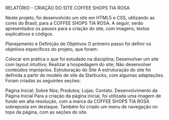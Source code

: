 RELATÓRIO - CRIAÇÃO DO SITE COFFEE SHOPS TIA ROSA

Neste projeto, foi desenvolvido um site em HTML5 e CSS, utilizando as cores do Brasil, para a COFFEE SHOPS TIA ROSA. A seguir, serão apresentados os passos para a criação do site, com imagens, textos explicativos e códigos.

Planejamento e Definição de Objetivos
O primeiro passo foi definir os objetivos específicos do projeto, que foram:

Colocar em prática o que foi estudado na disciplina;
Desenvolver um site com layout intuitivo;
Realizar a hospedagem do site;
Não desenvolver conteúdos impróprios.
Estruturação do Site
A estruturação do site foi definida a partir do modelo de site da Starbucks, com algumas adaptações. Foram criadas as seguintes seções:

Página Inicial;
Sobre Nós;
Produtos;
Lojas;
Contato.
Desenvolvimento da Página Inicial
Para a criação da página inicial, foi utilizada uma imagem de fundo em alta resolução, com a marca da COFFEE SHOPS TIA ROSA sobreposta em destaque. Também foi criado um menu de navegação no topo da página, com as seções do site.
